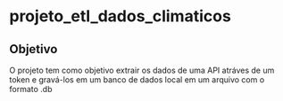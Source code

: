 # projeto_etl_dados_climaticos

## Objetivo

O projeto tem como objetivo extrair os dados de uma API atráves de um token e gravá-los em um banco de dados local em um arquivo com o formato .db
